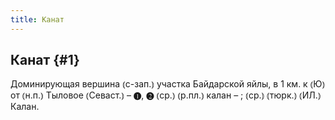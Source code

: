 ```yaml
---
title: Канат
---
```

## Канат {#1}

Доминирующая вершина ⦅с-зап.⦆ участка Байдарской яйлы, в 1 км. к ⦅Ю⦆ от ⦅н.п.⦆ Тыловое ⦅Севаст.⦆ – ❶, ❷ ⦅ср.⦆ ⦅р.пл.⦆ калан – ; ⦅ср.⦆ ⦅тюрк.⦆ ⦅ИЛ.⦆ Калан. 

